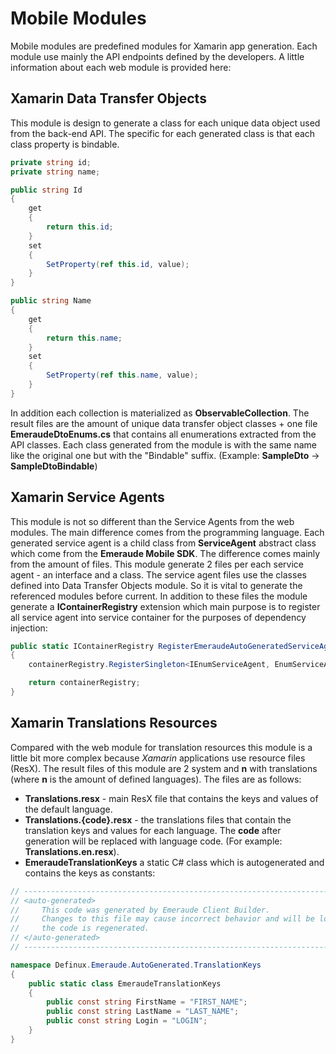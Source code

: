 # Mobile Modules
Mobile modules are predefined modules for Xamarin app generation. Each module use mainly the API endpoints defined by 
the developers. A little information about each web module is provided here:

## Xamarin Data Transfer Objects
This module is design to generate a class for each unique data object used from the back-end API.
The specific for each generated class is that each class property is bindable. 
```cs
private string id;
private string name;

public string Id 
{ 
	get
	{
		return this.id;
	}
	set
	{
		SetProperty(ref this.id, value); 
	}
}

public string Name 
{ 
	get
	{
		return this.name;
	}
	set
	{
		SetProperty(ref this.name, value); 
	}
}
```

In addition each collection is materialized as **ObservableCollection**. 
The result files are the amount of unique data transfer object classes +
one file **EmeraudeDtoEnums.cs** that contains all enumerations extracted from the API classes. Each class 
generated from the module is with the same name like the original one but with the "Bindable" suffix. 
(Example: **SampleDto** -> **SampleDtoBindable**)

## Xamarin Service Agents
This module is not so different than the Service Agents from the web modules. The main difference 
comes from the programming language. Each generated service agent is a child class from **ServiceAgent** 
abstract class which come from the **Emeraude Mobile SDK**. The difference comes mainly from the 
amount of files. This module generate 2 files per each service agent - an interface and a class.
The service agent files use the classes defined into Data Transfer Objects module. So it is vital to 
generate the referenced modules before current. In addition to these files the module generate a 
**IContainerRegistry** extension which main purpose is to register all service agent into service container
for the purposes of dependency injection:
```cs
public static IContainerRegistry RegisterEmeraudeAutoGeneratedServiceAgents(this IContainerRegistry containerRegistry)
{
    containerRegistry.RegisterSingleton<IEnumServiceAgent, EnumServiceAgent>();

    return containerRegistry;
}
```

## Xamarin Translations Resources
Compared with the web module for translation resources this module is a little bit more complex because
*Xamarin* applications use resource files (ResX). The result files of this module are 2 system and 
**n** with translations (where **n** is the amount of defined languages). The files are as follows:
- **Translations.resx** - main ResX file that contains the keys and values of the default language.
- **Translations.{code}.resx** - the translations files that contain the translation keys and values for each 
language. The **code** after generation will be replaced with language code. (For example: **Translations.en.resx**).
- **EmeraudeTranslationKeys** a static C# class which is autogenerated and contains the keys as constants:
```cs
// ------------------------------------------------------------------------------
// <auto-generated>
//     This code was generated by Emeraude Client Builder.
//     Changes to this file may cause incorrect behavior and will be lost if
//     the code is regenerated.
// </auto-generated>
// ------------------------------------------------------------------------------

namespace Definux.Emeraude.AutoGenerated.TranslationKeys
{
    public static class EmeraudeTranslationKeys
    {
        public const string FirstName = "FIRST_NAME";
        public const string LastName = "LAST_NAME";
        public const string Login = "LOGIN";
    }
}
```
